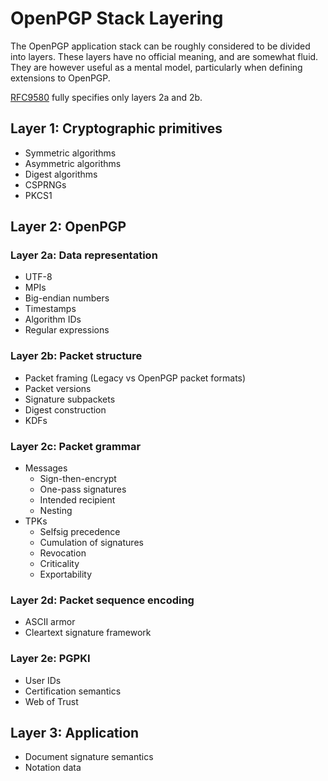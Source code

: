 # OpenPGP Stack Layering

The OpenPGP application stack can be roughly considered to be divided into layers.
These layers have no official meaning, and are somewhat fluid.
They are however useful as a mental model, particularly when defining extensions to OpenPGP.

[RFC9580](https://datatracker.ietf.org/doc/html/draft-ietf-openpgp-crypto-refresh) fully specifies only layers 2a and 2b.

## Layer 1: Cryptographic primitives

* Symmetric algorithms
* Asymmetric algorithms
* Digest algorithms
* CSPRNGs
* PKCS1

## Layer 2: OpenPGP

### Layer 2a: Data representation

* UTF-8
* MPIs
* Big-endian numbers
* Timestamps
* Algorithm IDs
* Regular expressions

### Layer 2b: Packet structure

* Packet framing (Legacy vs OpenPGP packet formats)
* Packet versions
* Signature subpackets
* Digest construction
* KDFs

### Layer 2c: Packet grammar

* Messages
    * Sign-then-encrypt
    * One-pass signatures
    * Intended recipient
    * Nesting
* TPKs
    * Selfsig precedence
    * Cumulation of signatures
    * Revocation
    * Criticality
    * Exportability

### Layer 2d: Packet sequence encoding

* ASCII armor
* Cleartext signature framework

### Layer 2e: PGPKI

* User IDs
* Certification semantics
* Web of Trust

## Layer 3: Application

* Document signature semantics
* Notation data
